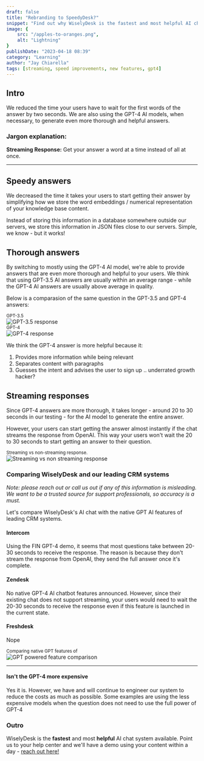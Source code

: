```yaml
---
draft: false
title: "Rebranding to SpeedyDesk?"
snippet: "Find out why WiselyDesk is the fastest and most helpful AI chat available."
image: {
    src: "/apples-to-oranges.png",
    alt: "Lightning"
}
publishDate: "2023-04-18 08:39"
category: "Learning"
author: "Jay Chiarella"
tags: [streaming, speed improvements, new features, gpt4]
---
```


## Intro 

We reduced the time your users have to wait for the first words of the answer by two seconds. We are also using the GPT-4 AI models, when necessary, to generate even more thorough and helpful answers. 

### Jargon explanation:

**Streaming Response:** Get your answer a word at a time instead of all at once.

<hr />

## Speedy answers

We decreased the time it takes your users to start getting their answer by simplifying how we store the word embeddings / numerical representation of your knowledge base content. 

Instead of storing this information in a database somewhere outside our servers, we store this information in JSON files close to our servers. Simple, we know - but it works!

## Thorough answers

By switching to mostly using the GPT-4 AI model, we're able to provide answers that are even more thorough and helpful to your users. We think that using GPT-3.5 AI answers are usually within an average range - while the GPT-4 AI answers are usually above average in quality. 

Below is a comparasion of the same question in the GPT-3.5 and GPT-4 answers: 

<div class="text-center mt-16">
<sup >GPT-3.5</sup>
</div>
<img src="/gpt-3.5-response.png" alt="GPT-3.5 response" class="mb-1 rounded mt-0">

<div class="text-center mt-4">
<sup >GPT-4</sup>
</div>
<img src="/gpt-4-response.png" alt="GPT-4 response" class="mb-1 rounded mt-0">

We think the GPT-4 answer is more helpful because it: 

1. Provides more information while being relevant
2. Separates content with paragraphs
3. Guesses the intent and advises the user to sign up .. underrated growth hacker?

## Streaming responses

Since GPT-4 answers are more thorough, it takes longer - around 20 to 30 seconds in our testing - for the AI model to generate the entire answer. 

However, your users can start getting the answer almost instantly if the chat streams the response from OpenAI. This way your users won't wait the 20 to 30 seconds to start getting an answer to their question.

<div class="text-center mt-16">
<sup >Streaming vs non-streaming response.</sup>
</div>
<img src="/streaming-response.png" alt="Streaming vs non streaming response" class="mb-1 rounded mt-0">

### Comparing WiselyDesk and our leading CRM systems

*Note: please reach out or call us out if any of this information is misleading. We want to be a trusted source for support professionals, so accuracy is a must.*

Let's compare WiselyDesk's AI chat with the native GPT AI features of leading CRM systems.

#### Intercom

Using the FIN GPT-4 demo, it seems that most questions take between 20-30 seconds to receive the response. The reason is because they don't stream the response from OpenAI, they send the full answer once it's complete.

#### Zendesk

No native GPT-4 AI chatbot features announced. However, since their existing chat does not support streaming, your users would need to wait the 20-30 seconds to receive the response even if this feature is launched in the current state.

#### Freshdesk

Nope

<div class="text-center mt-16">
<sup >Comparing native GPT features of </sup>
</div>
<img src="/feature-comparison.png" alt="GPT powered feature comparison" class="mb-1 rounded mt-0">

<hr />

#### Isn't the GPT-4 more expensive

Yes it is. However, we have and will continue to engineer our system to reduce the costs as much as possible. Some examples are using the less expensive models when the question does not need to use the full power of GPT-4

### Outro

WiselyDesk is the **fastest** and most **helpful** AI chat system available. Point us to your help center and we'll have a demo using your content within a day - <a href="https://www.wiselydesk.com/contact" target="_blank">reach out here!</a>



